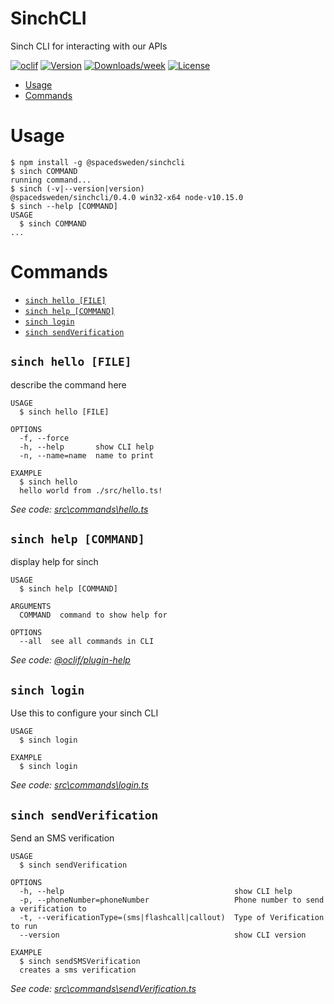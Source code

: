 SinchCLI
========

Sinch CLI for interacting with our APIs

[![oclif](https://img.shields.io/badge/cli-oclif-brightgreen.svg)](https://oclif.io)
[![Version](https://img.shields.io/npm/v/SinchCLI.svg)](https://npmjs.org/package/SinchCLI)
[![Downloads/week](https://img.shields.io/npm/dw/SinchCLI.svg)](https://npmjs.org/package/SinchCLI)
[![License](https://img.shields.io/npm/l/SinchCLI.svg)](https://github.com/spacedsweden/SinchCLI/blob/master/package.json)

<!-- toc -->
* [Usage](#usage)
* [Commands](#commands)
<!-- tocstop -->
# Usage
<!-- usage -->
```sh-session
$ npm install -g @spacedsweden/sinchcli
$ sinch COMMAND
running command...
$ sinch (-v|--version|version)
@spacedsweden/sinchcli/0.4.0 win32-x64 node-v10.15.0
$ sinch --help [COMMAND]
USAGE
  $ sinch COMMAND
...
```
<!-- usagestop -->
# Commands
<!-- commands -->
* [`sinch hello [FILE]`](#sinch-hello-file)
* [`sinch help [COMMAND]`](#sinch-help-command)
* [`sinch login`](#sinch-login)
* [`sinch sendVerification`](#sinch-sendverification)

## `sinch hello [FILE]`

describe the command here

```
USAGE
  $ sinch hello [FILE]

OPTIONS
  -f, --force
  -h, --help       show CLI help
  -n, --name=name  name to print

EXAMPLE
  $ sinch hello
  hello world from ./src/hello.ts!
```

_See code: [src\commands\hello.ts](https://github.com/spacedsweden/SinchCLI/blob/v0.4.0/src\commands\hello.ts)_

## `sinch help [COMMAND]`

display help for sinch

```
USAGE
  $ sinch help [COMMAND]

ARGUMENTS
  COMMAND  command to show help for

OPTIONS
  --all  see all commands in CLI
```

_See code: [@oclif/plugin-help](https://github.com/oclif/plugin-help/blob/v2.2.0/src\commands\help.ts)_

## `sinch login`

Use this to configure your sinch CLI

```
USAGE
  $ sinch login

EXAMPLE
  $ sinch login
```

_See code: [src\commands\login.ts](https://github.com/spacedsweden/SinchCLI/blob/v0.4.0/src\commands\login.ts)_

## `sinch sendVerification`

Send an SMS verification

```
USAGE
  $ sinch sendVerification

OPTIONS
  -h, --help                                      show CLI help
  -p, --phoneNumber=phoneNumber                   Phone number to send a verification to
  -t, --verificationType=(sms|flashcall|callout)  Type of Verification to run
  --version                                       show CLI version

EXAMPLE
  $ sinch sendSMSVerification
  creates a sms verification
```

_See code: [src\commands\sendVerification.ts](https://github.com/spacedsweden/SinchCLI/blob/v0.4.0/src\commands\sendVerification.ts)_
<!-- commandsstop -->
